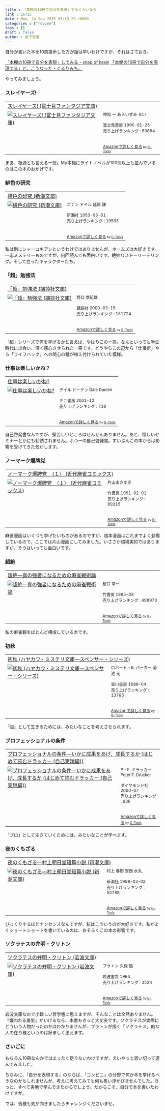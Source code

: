 ```yaml
---
title : 「本棚の10冊で自分を表現」するくらいなら
link : 16715
date : Mon, 14 Sep 2015 03:10:29 +0000
categories : ["review"]
tags : []
draft : false
author : 倉下忠憲
---
```


自分が書いた本を10冊提示した方が話は早いわけですが、それはさておき。

<a href="http://snapofbrain.tumblr.com/post/128915450533/%E6%9C%AC%E6%A3%9A%E3%81%AE10%E5%86%8A%E3%81%A7%E8%87%AA%E5%88%86%E3%82%92%E8%A1%A8%E7%8F%BE%E3%81%97%E3%81%A6%E3%81%BF%E3%82%8B" target="_blank">「本棚の10冊で自分を表現」してみる - snap of brain</a>
<a href="http://yamayoshi.hatenablog.com/entry/2015/09/09/225513" target="_blank">「本棚の10冊で自分を表現する」と、こうなった - ぐるりみち。</a>

やってみましょう。

<H3>スレイヤーズ!</H3>

<table  border="0" cellpadding="5"><tr><td colspan="2"><a href="http://www.amazon.co.jp/%E3%82%B9%E3%83%AC%E3%82%A4%E3%83%A4%E3%83%BC%E3%82%BA-%E5%AF%8C%E5%A3%AB%E8%A6%8B%E3%83%95%E3%82%A1%E3%83%B3%E3%82%BF%E3%82%B8%E3%82%A2%E6%96%87%E5%BA%AB-%E7%A5%9E%E5%9D%82-%E4%B8%80/dp/4829123451%3FSubscriptionId%3D15SMZCTB9V8NGR2TW082%26tag%3Drashita1000-22%26linkCode%3Dxm2%26camp%3D2025%26creative%3D165953%26creativeASIN%3D4829123451" target="_blank">スレイヤーズ! (富士見ファンタジア文庫)</a><img src="http://www.assoc-amazon.jp/e/ir?t=rashita1000-22&l=ur2&o=9" width="1" height="1" style="border: none;" alt="" /></td></tr><tr><td valign="top"><a href="http://www.amazon.co.jp/%E3%82%B9%E3%83%AC%E3%82%A4%E3%83%A4%E3%83%BC%E3%82%BA-%E5%AF%8C%E5%A3%AB%E8%A6%8B%E3%83%95%E3%82%A1%E3%83%B3%E3%82%BF%E3%82%B8%E3%82%A2%E6%96%87%E5%BA%AB-%E7%A5%9E%E5%9D%82-%E4%B8%80/dp/4829123451%3FSubscriptionId%3D15SMZCTB9V8NGR2TW082%26tag%3Drashita1000-22%26linkCode%3Dxm2%26camp%3D2025%26creative%3D165953%26creativeASIN%3D4829123451" target="_blank"><img src="http://ecx.images-amazon.com/images/I/516i5spvmoL._SL160_.jpg" border="0" alt="スレイヤーズ! (富士見ファンタジア文庫)" /></a></td><td valign="top"><font size="-1">神坂 一 あらいずみ るい <br /><br />富士見書房  1990-01-25<br />売り上げランキング : 50694<br /><br /><br /><a href="http://www.amazon.co.jp/%E3%82%B9%E3%83%AC%E3%82%A4%E3%83%A4%E3%83%BC%E3%82%BA-%E5%AF%8C%E5%A3%AB%E8%A6%8B%E3%83%95%E3%82%A1%E3%83%B3%E3%82%BF%E3%82%B8%E3%82%A2%E6%96%87%E5%BA%AB-%E7%A5%9E%E5%9D%82-%E4%B8%80/dp/4829123451%3FSubscriptionId%3D15SMZCTB9V8NGR2TW082%26tag%3Drashita1000-22%26linkCode%3Dxm2%26camp%3D2025%26creative%3D165953%26creativeASIN%3D4829123451" target="_blank">Amazonで詳しく見る</a></font><font size="-2"> by <a href="http://www.goodpic.com/mt/aws/index.html" >G-Tools</a></font></td></tr></table>

まあ、根源とも言える一冊。My本棚にライトノベルが100冊以上も並んでいるのはこの本のおかげです。

<H3>緋色の研究</H3>

<table  border="0" cellpadding="5"><tr><td colspan="2"><a href="http://www.amazon.co.jp/%E7%B7%8B%E8%89%B2%E3%81%AE%E7%A0%94%E7%A9%B6-%E6%96%B0%E6%BD%AE%E6%96%87%E5%BA%AB-%E3%82%B3%E3%83%8A%E3%83%B3-%E3%83%89%E3%82%A4%E3%83%AB/dp/4102134050%3FSubscriptionId%3D15SMZCTB9V8NGR2TW082%26tag%3Drashita1000-22%26linkCode%3Dxm2%26camp%3D2025%26creative%3D165953%26creativeASIN%3D4102134050" target="_blank">緋色の研究 (新潮文庫)</a><img src="http://www.assoc-amazon.jp/e/ir?t=rashita1000-22&l=ur2&o=9" width="1" height="1" style="border: none;" alt="" /></td></tr><tr><td valign="top"><a href="http://www.amazon.co.jp/%E7%B7%8B%E8%89%B2%E3%81%AE%E7%A0%94%E7%A9%B6-%E6%96%B0%E6%BD%AE%E6%96%87%E5%BA%AB-%E3%82%B3%E3%83%8A%E3%83%B3-%E3%83%89%E3%82%A4%E3%83%AB/dp/4102134050%3FSubscriptionId%3D15SMZCTB9V8NGR2TW082%26tag%3Drashita1000-22%26linkCode%3Dxm2%26camp%3D2025%26creative%3D165953%26creativeASIN%3D4102134050" target="_blank"><img src="http://ecx.images-amazon.com/images/I/41cvtVF123L._SL160_.jpg" border="0" alt="緋色の研究 (新潮文庫)" /></a></td><td valign="top"><font size="-1">コナン ドイル 延原 謙 <br /><br />新潮社  1953-06-01<br />売り上げランキング : 19593<br /><br /><br /><a href="http://www.amazon.co.jp/%E7%B7%8B%E8%89%B2%E3%81%AE%E7%A0%94%E7%A9%B6-%E6%96%B0%E6%BD%AE%E6%96%87%E5%BA%AB-%E3%82%B3%E3%83%8A%E3%83%B3-%E3%83%89%E3%82%A4%E3%83%AB/dp/4102134050%3FSubscriptionId%3D15SMZCTB9V8NGR2TW082%26tag%3Drashita1000-22%26linkCode%3Dxm2%26camp%3D2025%26creative%3D165953%26creativeASIN%3D4102134050" target="_blank">Amazonで詳しく見る</a></font><font size="-2"> by <a href="http://www.goodpic.com/mt/aws/index.html" >G-Tools</a></font></td></tr></table>

私は別にシャーロキアンというわけではありませんが、ホームズは大好きです。一応ミステリーものですが、何回読んでも面白いです。絶妙なストーリーテリング。そして立ったキャラクターたち。

<H3>「超」勉強法</H3>

<table  border="0" cellpadding="5"><tr><td colspan="2"><a href="http://www.amazon.co.jp/%E3%80%8C%E8%B6%85%E3%80%8D%E5%8B%89%E5%BC%B7%E6%B3%95-%E8%AC%9B%E8%AB%87%E7%A4%BE%E6%96%87%E5%BA%AB-%E9%87%8E%E5%8F%A3-%E6%82%A0%E7%B4%80%E9%9B%84/dp/406264827X%3FSubscriptionId%3D15SMZCTB9V8NGR2TW082%26tag%3Drashita1000-22%26linkCode%3Dxm2%26camp%3D2025%26creative%3D165953%26creativeASIN%3D406264827X" target="_blank">「超」勉強法 (講談社文庫)</a><img src="http://www.assoc-amazon.jp/e/ir?t=rashita1000-22&l=ur2&o=9" width="1" height="1" style="border: none;" alt="" /></td></tr><tr><td valign="top"><a href="http://www.amazon.co.jp/%E3%80%8C%E8%B6%85%E3%80%8D%E5%8B%89%E5%BC%B7%E6%B3%95-%E8%AC%9B%E8%AB%87%E7%A4%BE%E6%96%87%E5%BA%AB-%E9%87%8E%E5%8F%A3-%E6%82%A0%E7%B4%80%E9%9B%84/dp/406264827X%3FSubscriptionId%3D15SMZCTB9V8NGR2TW082%26tag%3Drashita1000-22%26linkCode%3Dxm2%26camp%3D2025%26creative%3D165953%26creativeASIN%3D406264827X" target="_blank"><img src="http://ecx.images-amazon.com/images/I/51XCW60MAML._SL160_.jpg" border="0" alt="「超」勉強法 (講談社文庫)" /></a></td><td valign="top"><font size="-1">野口 悠紀雄 <br /><br />講談社  2000-03-15<br />売り上げランキング : 151724<br /><br /><br /><a href="http://www.amazon.co.jp/%E3%80%8C%E8%B6%85%E3%80%8D%E5%8B%89%E5%BC%B7%E6%B3%95-%E8%AC%9B%E8%AB%87%E7%A4%BE%E6%96%87%E5%BA%AB-%E9%87%8E%E5%8F%A3-%E6%82%A0%E7%B4%80%E9%9B%84/dp/406264827X%3FSubscriptionId%3D15SMZCTB9V8NGR2TW082%26tag%3Drashita1000-22%26linkCode%3Dxm2%26camp%3D2025%26creative%3D165953%26creativeASIN%3D406264827X" target="_blank">Amazonで詳しく見る</a></font><font size="-2"> by <a href="http://www.goodpic.com/mt/aws/index.html" >G-Tools</a></font></td></tr></table>

「超」シリーズで何を挙げるかと言えば、やはりこの一冊。なんといっても学生時代に出会い、深く感心させられた一冊です。どうやらこの辺から「仕事術」やら「ライフハック」への関心の種が植え付けられていた模様。

<H3>仕事は楽しいかね？</H3>

<table  border="0" cellpadding="5"><tr><td colspan="2"><a href="http://www.amazon.co.jp/%E4%BB%95%E4%BA%8B%E3%81%AF%E6%A5%BD%E3%81%97%E3%81%84%E3%81%8B%E3%81%AD-%E3%83%87%E3%82%A4%E3%83%AB-%E3%83%89%E3%83%BC%E3%83%86%E3%83%B3/dp/4877710787%3FSubscriptionId%3D15SMZCTB9V8NGR2TW082%26tag%3Drashita1000-22%26linkCode%3Dxm2%26camp%3D2025%26creative%3D165953%26creativeASIN%3D4877710787" target="_blank">仕事は楽しいかね?</a><img src="http://www.assoc-amazon.jp/e/ir?t=rashita1000-22&l=ur2&o=9" width="1" height="1" style="border: none;" alt="" /></td></tr><tr><td valign="top"><a href="http://www.amazon.co.jp/%E4%BB%95%E4%BA%8B%E3%81%AF%E6%A5%BD%E3%81%97%E3%81%84%E3%81%8B%E3%81%AD-%E3%83%87%E3%82%A4%E3%83%AB-%E3%83%89%E3%83%BC%E3%83%86%E3%83%B3/dp/4877710787%3FSubscriptionId%3D15SMZCTB9V8NGR2TW082%26tag%3Drashita1000-22%26linkCode%3Dxm2%26camp%3D2025%26creative%3D165953%26creativeASIN%3D4877710787" target="_blank"><img src="http://ecx.images-amazon.com/images/I/51-akDCvHzL._SL160_.jpg" border="0" alt="仕事は楽しいかね?" /></a></td><td valign="top"><font size="-1">デイル ドーテン Dale Dauten <br /><br />きこ書房  2001-12<br />売り上げランキング : 718<br /><br /><br /><a href="http://www.amazon.co.jp/%E4%BB%95%E4%BA%8B%E3%81%AF%E6%A5%BD%E3%81%97%E3%81%84%E3%81%8B%E3%81%AD-%E3%83%87%E3%82%A4%E3%83%AB-%E3%83%89%E3%83%BC%E3%83%86%E3%83%B3/dp/4877710787%3FSubscriptionId%3D15SMZCTB9V8NGR2TW082%26tag%3Drashita1000-22%26linkCode%3Dxm2%26camp%3D2025%26creative%3D165953%26creativeASIN%3D4877710787" target="_blank">Amazonで詳しく見る</a></font><font size="-2"> by <a href="http://www.goodpic.com/mt/aws/index.html" >G-Tools</a></font></td></tr></table>

自己啓発書なんですが、堅苦しいところはぜんぜんありません。あと、怪しいセミナーとかにも勧誘されません。ふつーの自己啓発書。ずいぶんこの本からは影響を受けてきた気がします。

<H3>ノーマーク爆牌党</H3>

<table  border="0" cellpadding="5"><tr><td colspan="2"><a href="http://www.amazon.co.jp/%E3%83%8E%E3%83%BC%E3%83%9E%E3%83%BC%E3%82%AF%E7%88%86%E7%89%8C%E5%85%9A-%EF%BC%88%EF%BC%91%EF%BC%89-%E8%BF%91%E4%BB%A3%E9%BA%BB%E9%9B%80%E3%82%B3%E3%83%9F%E3%83%83%E3%82%AF%E3%82%B9-%E7%89%87%E5%B1%B1%E3%81%BE%E3%81%95%E3%82%86%E3%81%8D-ebook/dp/B00FGY51SQ%3FSubscriptionId%3D15SMZCTB9V8NGR2TW082%26tag%3Drashita1000-22%26linkCode%3Dxm2%26camp%3D2025%26creative%3D165953%26creativeASIN%3DB00FGY51SQ" target="_blank">ノーマーク爆牌党　（１） (近代麻雀コミックス)</a><img src="http://www.assoc-amazon.jp/e/ir?t=rashita1000-22&l=ur2&o=9" width="1" height="1" style="border: none;" alt="" /></td></tr><tr><td valign="top"><a href="http://www.amazon.co.jp/%E3%83%8E%E3%83%BC%E3%83%9E%E3%83%BC%E3%82%AF%E7%88%86%E7%89%8C%E5%85%9A-%EF%BC%88%EF%BC%91%EF%BC%89-%E8%BF%91%E4%BB%A3%E9%BA%BB%E9%9B%80%E3%82%B3%E3%83%9F%E3%83%83%E3%82%AF%E3%82%B9-%E7%89%87%E5%B1%B1%E3%81%BE%E3%81%95%E3%82%86%E3%81%8D-ebook/dp/B00FGY51SQ%3FSubscriptionId%3D15SMZCTB9V8NGR2TW082%26tag%3Drashita1000-22%26linkCode%3Dxm2%26camp%3D2025%26creative%3D165953%26creativeASIN%3DB00FGY51SQ" target="_blank"><img src="http://ecx.images-amazon.com/images/I/41gR%2Bt1XgOL._SL160_.jpg" border="0" alt="ノーマーク爆牌党　（１） (近代麻雀コミックス)" /></a></td><td valign="top"><font size="-1">片山まさゆき <br /><br />竹書房  1991-02-01<br />売り上げランキング : 89215<br /><br /><br /><a href="http://www.amazon.co.jp/%E3%83%8E%E3%83%BC%E3%83%9E%E3%83%BC%E3%82%AF%E7%88%86%E7%89%8C%E5%85%9A-%EF%BC%88%EF%BC%91%EF%BC%89-%E8%BF%91%E4%BB%A3%E9%BA%BB%E9%9B%80%E3%82%B3%E3%83%9F%E3%83%83%E3%82%AF%E3%82%B9-%E7%89%87%E5%B1%B1%E3%81%BE%E3%81%95%E3%82%86%E3%81%8D-ebook/dp/B00FGY51SQ%3FSubscriptionId%3D15SMZCTB9V8NGR2TW082%26tag%3Drashita1000-22%26linkCode%3Dxm2%26camp%3D2025%26creative%3D165953%26creativeASIN%3DB00FGY51SQ" target="_blank">Amazonで詳しく見る</a></font><font size="-2"> by <a href="http://www.goodpic.com/mt/aws/index.html" >G-Tools</a></font></td></tr></table>

麻雀漫画はいくつも挙げたいものがあるのですが、福本漫画はこれまでよく登場しているので、ここでは片山漫画にしてみました。いささか超現実的ではありますが、そうはいっても面白いです。

<H3>超絶</H3>

<table  border="0" cellpadding="5"><tr><td colspan="2"><a href="http://www.amazon.co.jp/%E8%B6%85%E7%B5%B6%E2%80%95%E7%9C%9F%E3%81%AE%E5%BC%B7%E8%80%85%E3%81%AB%E3%81%AA%E3%82%8B%E3%81%9F%E3%82%81%E3%81%AE%E9%BA%BB%E9%9B%80%E6%88%A6%E8%A1%93%E8%AB%96-%E6%A1%9C%E4%BA%95-%E7%AB%A0%E4%B8%80/dp/4884758951%3FSubscriptionId%3D15SMZCTB9V8NGR2TW082%26tag%3Drashita1000-22%26linkCode%3Dxm2%26camp%3D2025%26creative%3D165953%26creativeASIN%3D4884758951" target="_blank">超絶―真の強者になるための麻雀戦術論</a><img src="http://www.assoc-amazon.jp/e/ir?t=rashita1000-22&l=ur2&o=9" width="1" height="1" style="border: none;" alt="" /></td></tr><tr><td valign="top"><a href="http://www.amazon.co.jp/%E8%B6%85%E7%B5%B6%E2%80%95%E7%9C%9F%E3%81%AE%E5%BC%B7%E8%80%85%E3%81%AB%E3%81%AA%E3%82%8B%E3%81%9F%E3%82%81%E3%81%AE%E9%BA%BB%E9%9B%80%E6%88%A6%E8%A1%93%E8%AB%96-%E6%A1%9C%E4%BA%95-%E7%AB%A0%E4%B8%80/dp/4884758951%3FSubscriptionId%3D15SMZCTB9V8NGR2TW082%26tag%3Drashita1000-22%26linkCode%3Dxm2%26camp%3D2025%26creative%3D165953%26creativeASIN%3D4884758951" target="_blank"><img src="http://ecx.images-amazon.com/images/I/21S8ADRYHRL._SL160_.jpg" border="0" alt="超絶―真の強者になるための麻雀戦術論" /></a></td><td valign="top"><font size="-1">桜井 章一 <br /><br />竹書房  1995-08<br />売り上げランキング : 498970<br /><br /><br /><a href="http://www.amazon.co.jp/%E8%B6%85%E7%B5%B6%E2%80%95%E7%9C%9F%E3%81%AE%E5%BC%B7%E8%80%85%E3%81%AB%E3%81%AA%E3%82%8B%E3%81%9F%E3%82%81%E3%81%AE%E9%BA%BB%E9%9B%80%E6%88%A6%E8%A1%93%E8%AB%96-%E6%A1%9C%E4%BA%95-%E7%AB%A0%E4%B8%80/dp/4884758951%3FSubscriptionId%3D15SMZCTB9V8NGR2TW082%26tag%3Drashita1000-22%26linkCode%3Dxm2%26camp%3D2025%26creative%3D165953%26creativeASIN%3D4884758951" target="_blank">Amazonで詳しく見る</a></font><font size="-2"> by <a href="http://www.goodpic.com/mt/aws/index.html" >G-Tools</a></font></td></tr></table>

私の麻雀観をほとんど構成している本です。

<H3>初秋</H3>

<table  border="0" cellpadding="5"><tr><td colspan="2"><a href="http://www.amazon.co.jp/%E5%88%9D%E7%A7%8B-%E3%83%8F%E3%83%A4%E3%82%AB%E3%83%AF%E3%83%BB%E3%83%9F%E3%82%B9%E3%83%86%E3%83%AA%E6%96%87%E5%BA%AB%E2%80%95%E3%82%B9%E3%83%9A%E3%83%B3%E3%82%B5%E3%83%BC%E3%83%BB%E3%82%B7%E3%83%AA%E3%83%BC%E3%82%BA-%E3%83%AD%E3%83%90%E3%83%BC%E3%83%88%E3%83%BBB-%E3%83%91%E3%83%BC%E3%82%AB%E3%83%BC/dp/4150756562%3FSubscriptionId%3D15SMZCTB9V8NGR2TW082%26tag%3Drashita1000-22%26linkCode%3Dxm2%26camp%3D2025%26creative%3D165953%26creativeASIN%3D4150756562" target="_blank">初秋 (ハヤカワ・ミステリ文庫―スペンサー・シリーズ)</a><img src="http://www.assoc-amazon.jp/e/ir?t=rashita1000-22&l=ur2&o=9" width="1" height="1" style="border: none;" alt="" /></td></tr><tr><td valign="top"><a href="http://www.amazon.co.jp/%E5%88%9D%E7%A7%8B-%E3%83%8F%E3%83%A4%E3%82%AB%E3%83%AF%E3%83%BB%E3%83%9F%E3%82%B9%E3%83%86%E3%83%AA%E6%96%87%E5%BA%AB%E2%80%95%E3%82%B9%E3%83%9A%E3%83%B3%E3%82%B5%E3%83%BC%E3%83%BB%E3%82%B7%E3%83%AA%E3%83%BC%E3%82%BA-%E3%83%AD%E3%83%90%E3%83%BC%E3%83%88%E3%83%BBB-%E3%83%91%E3%83%BC%E3%82%AB%E3%83%BC/dp/4150756562%3FSubscriptionId%3D15SMZCTB9V8NGR2TW082%26tag%3Drashita1000-22%26linkCode%3Dxm2%26camp%3D2025%26creative%3D165953%26creativeASIN%3D4150756562" target="_blank"><img src="http://ecx.images-amazon.com/images/I/41W1CH244SL._SL160_.jpg" border="0" alt="初秋 (ハヤカワ・ミステリ文庫―スペンサー・シリーズ)" /></a></td><td valign="top"><font size="-1">ロバート・B. パーカー 菊池 光 <br /><br />早川書房  1988-04<br />売り上げランキング : 13765<br /><br /><br /><a href="http://www.amazon.co.jp/%E5%88%9D%E7%A7%8B-%E3%83%8F%E3%83%A4%E3%82%AB%E3%83%AF%E3%83%BB%E3%83%9F%E3%82%B9%E3%83%86%E3%83%AA%E6%96%87%E5%BA%AB%E2%80%95%E3%82%B9%E3%83%9A%E3%83%B3%E3%82%B5%E3%83%BC%E3%83%BB%E3%82%B7%E3%83%AA%E3%83%BC%E3%82%BA-%E3%83%AD%E3%83%90%E3%83%BC%E3%83%88%E3%83%BBB-%E3%83%91%E3%83%BC%E3%82%AB%E3%83%BC/dp/4150756562%3FSubscriptionId%3D15SMZCTB9V8NGR2TW082%26tag%3Drashita1000-22%26linkCode%3Dxm2%26camp%3D2025%26creative%3D165953%26creativeASIN%3D4150756562" target="_blank">Amazonで詳しく見る</a></font><font size="-2"> by <a href="http://www.goodpic.com/mt/aws/index.html" >G-Tools</a></font></td></tr></table>

「個」として生きるためには、みたいなことを考えさせられます。

<H3>プロフェッショナルの条件</H3>

<table  border="0" cellpadding="5"><tr><td colspan="2"><a href="http://www.amazon.co.jp/%E3%83%97%E3%83%AD%E3%83%95%E3%82%A7%E3%83%83%E3%82%B7%E3%83%A7%E3%83%8A%E3%83%AB%E3%81%AE%E6%9D%A1%E4%BB%B6%E2%80%95%E3%81%84%E3%81%8B%E3%81%AB%E6%88%90%E6%9E%9C%E3%82%92%E3%81%82%E3%81%92%E3%80%81%E6%88%90%E9%95%B7%E3%81%99%E3%82%8B%E3%81%8B-%E3%81%AF%E3%81%98%E3%82%81%E3%81%A6%E8%AA%AD%E3%82%80%E3%83%89%E3%83%A9%E3%83%83%E3%82%AB%E3%83%BC-%E8%87%AA%E5%B7%B1%E5%AE%9F%E7%8F%BE%E7%B7%A8-P%E3%83%BBF-%E3%83%89%E3%83%A9%E3%83%83%E3%82%AB%E3%83%BC/dp/4478300593%3FSubscriptionId%3D15SMZCTB9V8NGR2TW082%26tag%3Drashita1000-22%26linkCode%3Dxm2%26camp%3D2025%26creative%3D165953%26creativeASIN%3D4478300593" target="_blank">プロフェッショナルの条件―いかに成果をあげ、成長するか (はじめて読むドラッカー (自己実現編))</a><img src="http://www.assoc-amazon.jp/e/ir?t=rashita1000-22&l=ur2&o=9" width="1" height="1" style="border: none;" alt="" /></td></tr><tr><td valign="top"><a href="http://www.amazon.co.jp/%E3%83%97%E3%83%AD%E3%83%95%E3%82%A7%E3%83%83%E3%82%B7%E3%83%A7%E3%83%8A%E3%83%AB%E3%81%AE%E6%9D%A1%E4%BB%B6%E2%80%95%E3%81%84%E3%81%8B%E3%81%AB%E6%88%90%E6%9E%9C%E3%82%92%E3%81%82%E3%81%92%E3%80%81%E6%88%90%E9%95%B7%E3%81%99%E3%82%8B%E3%81%8B-%E3%81%AF%E3%81%98%E3%82%81%E3%81%A6%E8%AA%AD%E3%82%80%E3%83%89%E3%83%A9%E3%83%83%E3%82%AB%E3%83%BC-%E8%87%AA%E5%B7%B1%E5%AE%9F%E7%8F%BE%E7%B7%A8-P%E3%83%BBF-%E3%83%89%E3%83%A9%E3%83%83%E3%82%AB%E3%83%BC/dp/4478300593%3FSubscriptionId%3D15SMZCTB9V8NGR2TW082%26tag%3Drashita1000-22%26linkCode%3Dxm2%26camp%3D2025%26creative%3D165953%26creativeASIN%3D4478300593" target="_blank"><img src="http://ecx.images-amazon.com/images/I/51EG2EG9X3L._SL160_.jpg" border="0" alt="プロフェッショナルの条件―いかに成果をあげ、成長するか (はじめて読むドラッカー (自己実現編))" /></a></td><td valign="top"><font size="-1">P・F. ドラッカー Peter F. Drucker <br /><br />ダイヤモンド社  2000-07<br />売り上げランキング : 936<br /><br /><br /><a href="http://www.amazon.co.jp/%E3%83%97%E3%83%AD%E3%83%95%E3%82%A7%E3%83%83%E3%82%B7%E3%83%A7%E3%83%8A%E3%83%AB%E3%81%AE%E6%9D%A1%E4%BB%B6%E2%80%95%E3%81%84%E3%81%8B%E3%81%AB%E6%88%90%E6%9E%9C%E3%82%92%E3%81%82%E3%81%92%E3%80%81%E6%88%90%E9%95%B7%E3%81%99%E3%82%8B%E3%81%8B-%E3%81%AF%E3%81%98%E3%82%81%E3%81%A6%E8%AA%AD%E3%82%80%E3%83%89%E3%83%A9%E3%83%83%E3%82%AB%E3%83%BC-%E8%87%AA%E5%B7%B1%E5%AE%9F%E7%8F%BE%E7%B7%A8-P%E3%83%BBF-%E3%83%89%E3%83%A9%E3%83%83%E3%82%AB%E3%83%BC/dp/4478300593%3FSubscriptionId%3D15SMZCTB9V8NGR2TW082%26tag%3Drashita1000-22%26linkCode%3Dxm2%26camp%3D2025%26creative%3D165953%26creativeASIN%3D4478300593" target="_blank">Amazonで詳しく見る</a></font><font size="-2"> by <a href="http://www.goodpic.com/mt/aws/index.html" >G-Tools</a></font></td></tr></table>


「プロ」として生きていくためには、みたいなことが学べます。

<H3>夜のくもざる</H3>

<table  border="0" cellpadding="5"><tr><td colspan="2"><a href="http://www.amazon.co.jp/%E5%A4%9C%E3%81%AE%E3%81%8F%E3%82%82%E3%81%96%E3%82%8B%E2%80%95%E6%9D%91%E4%B8%8A%E6%9C%9D%E6%97%A5%E5%A0%82%E7%9F%AD%E7%AF%87%E5%B0%8F%E8%AA%AC-%E6%96%B0%E6%BD%AE%E6%96%87%E5%BA%AB-%E6%9D%91%E4%B8%8A-%E6%98%A5%E6%A8%B9/dp/4101001448%3FSubscriptionId%3D15SMZCTB9V8NGR2TW082%26tag%3Drashita1000-22%26linkCode%3Dxm2%26camp%3D2025%26creative%3D165953%26creativeASIN%3D4101001448" target="_blank">夜のくもざる―村上朝日堂短篇小説 (新潮文庫)</a><img src="http://www.assoc-amazon.jp/e/ir?t=rashita1000-22&l=ur2&o=9" width="1" height="1" style="border: none;" alt="" /></td></tr><tr><td valign="top"><a href="http://www.amazon.co.jp/%E5%A4%9C%E3%81%AE%E3%81%8F%E3%82%82%E3%81%96%E3%82%8B%E2%80%95%E6%9D%91%E4%B8%8A%E6%9C%9D%E6%97%A5%E5%A0%82%E7%9F%AD%E7%AF%87%E5%B0%8F%E8%AA%AC-%E6%96%B0%E6%BD%AE%E6%96%87%E5%BA%AB-%E6%9D%91%E4%B8%8A-%E6%98%A5%E6%A8%B9/dp/4101001448%3FSubscriptionId%3D15SMZCTB9V8NGR2TW082%26tag%3Drashita1000-22%26linkCode%3Dxm2%26camp%3D2025%26creative%3D165953%26creativeASIN%3D4101001448" target="_blank"><img src="http://ecx.images-amazon.com/images/I/51GAA1Y78XL._SL160_.jpg" border="0" alt="夜のくもざる―村上朝日堂短篇小説 (新潮文庫)" /></a></td><td valign="top"><font size="-1">村上 春樹 安西 水丸 <br /><br />新潮社  1998-03-02<br />売り上げランキング : 50788<br /><br /><br /><a href="http://www.amazon.co.jp/%E5%A4%9C%E3%81%AE%E3%81%8F%E3%82%82%E3%81%96%E3%82%8B%E2%80%95%E6%9D%91%E4%B8%8A%E6%9C%9D%E6%97%A5%E5%A0%82%E7%9F%AD%E7%AF%87%E5%B0%8F%E8%AA%AC-%E6%96%B0%E6%BD%AE%E6%96%87%E5%BA%AB-%E6%9D%91%E4%B8%8A-%E6%98%A5%E6%A8%B9/dp/4101001448%3FSubscriptionId%3D15SMZCTB9V8NGR2TW082%26tag%3Drashita1000-22%26linkCode%3Dxm2%26camp%3D2025%26creative%3D165953%26creativeASIN%3D4101001448" target="_blank">Amazonで詳しく見る</a></font><font size="-2"> by <a href="http://www.goodpic.com/mt/aws/index.html" >G-Tools</a></font></td></tr></table>

びっくりするほどナンセンスなんですが、私はこういうのが大好きです。私がよくショートショートを書いているのは、おそらくこの本の影響です。

<H3>ソクラテスの弁明・クリトン </H3>

<table  border="0" cellpadding="5"><tr><td colspan="2"><a href="http://www.amazon.co.jp/%E3%82%BD%E3%82%AF%E3%83%A9%E3%83%86%E3%82%B9%E3%81%AE%E5%BC%81%E6%98%8E%E3%83%BB%E3%82%AF%E3%83%AA%E3%83%88%E3%83%B3-%E5%B2%A9%E6%B3%A2%E6%96%87%E5%BA%AB-%E3%83%97%E3%83%A9%E3%83%88%E3%83%B3/dp/4003360117%3FSubscriptionId%3D15SMZCTB9V8NGR2TW082%26tag%3Drashita1000-22%26linkCode%3Dxm2%26camp%3D2025%26creative%3D165953%26creativeASIN%3D4003360117" target="_blank">ソクラテスの弁明・クリトン (岩波文庫)</a><img src="http://www.assoc-amazon.jp/e/ir?t=rashita1000-22&l=ur2&o=9" width="1" height="1" style="border: none;" alt="" /></td></tr><tr><td valign="top"><a href="http://www.amazon.co.jp/%E3%82%BD%E3%82%AF%E3%83%A9%E3%83%86%E3%82%B9%E3%81%AE%E5%BC%81%E6%98%8E%E3%83%BB%E3%82%AF%E3%83%AA%E3%83%88%E3%83%B3-%E5%B2%A9%E6%B3%A2%E6%96%87%E5%BA%AB-%E3%83%97%E3%83%A9%E3%83%88%E3%83%B3/dp/4003360117%3FSubscriptionId%3D15SMZCTB9V8NGR2TW082%26tag%3Drashita1000-22%26linkCode%3Dxm2%26camp%3D2025%26creative%3D165953%26creativeASIN%3D4003360117" target="_blank"><img src="http://ecx.images-amazon.com/images/I/518RQ7E3P5L._SL160_.jpg" border="0" alt="ソクラテスの弁明・クリトン (岩波文庫)" /></a></td><td valign="top"><font size="-1">プラトン 久保 勉 <br /><br />岩波書店  1964<br />売り上げランキング : 3524<br /><br /><br /><a href="http://www.amazon.co.jp/%E3%82%BD%E3%82%AF%E3%83%A9%E3%83%86%E3%82%B9%E3%81%AE%E5%BC%81%E6%98%8E%E3%83%BB%E3%82%AF%E3%83%AA%E3%83%88%E3%83%B3-%E5%B2%A9%E6%B3%A2%E6%96%87%E5%BA%AB-%E3%83%97%E3%83%A9%E3%83%88%E3%83%B3/dp/4003360117%3FSubscriptionId%3D15SMZCTB9V8NGR2TW082%26tag%3Drashita1000-22%26linkCode%3Dxm2%26camp%3D2025%26creative%3D165953%26creativeASIN%3D4003360117" target="_blank">Amazonで詳しく見る</a></font><font size="-2"> by <a href="http://www.goodpic.com/mt/aws/index.html" >G-Tools</a></font></td></tr></table>

岩波文庫なので小難しい哲学書に思えますが、そんなことは全然ありません。『嫌われる勇気』がいけるなら、本書もきっと大丈夫です。ソクラテスが実際にどういう人物だったのかはわかりませんが、プラトンが描く「ソクラテス」的な人の在り様というのは好ましく思えます。

<H3>さいごに</H3>

もちろん10冊なんかではまったく足りないわけですが、えいやっと思い切って選んでみました。

ちなみに、「自分を表現する」のならば、「コンビニ」の分野で何か本を挙げるべきなのかもしれませんが、考えに考えてみても何も思い浮かびませんでした。きっと、すべて実地で学んできたからでしょう。だからこそ、自分で本を書いたわけですが。

では、皆様も気が向きましたらチャレンジくださいませ。